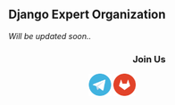 ## Django Expert Organization

_Will be updated soon.._

<div align="center">
  <h3>Join Us</h3>
  <a href="https://t.me/djangoex"><img src="https://raw.githubusercontent.com/DjangoEx/.github/339df5de0eda870634597e8ab1a82bfa7c56f70e/icons/telegram.svg" width="40"></a> <a src="#"><img src="https://raw.githubusercontent.com/DjangoEx/.github/339df5de0eda870634597e8ab1a82bfa7c56f70e/icons/gitlab.svg" width="40"></a> <a src="#"><img href="https://raw.githubusercontent.com/DjangoEx/.github/339df5de0eda870634597e8ab1a82bfa7c56f70e/icons/google.svg" width="40"></a> <a src="#"><img href="https://raw.githubusercontent.com/DjangoEx/.github/339df5de0eda870634597e8ab1a82bfa7c56f70e/icons/twitter.svg" width="40"></a> <a src="#"><img href="https://raw.githubusercontent.com/DjangoEx/.github/339df5de0eda870634597e8ab1a82bfa7c56f70e/icons/github.svg" width="40"></a>
  </div>
